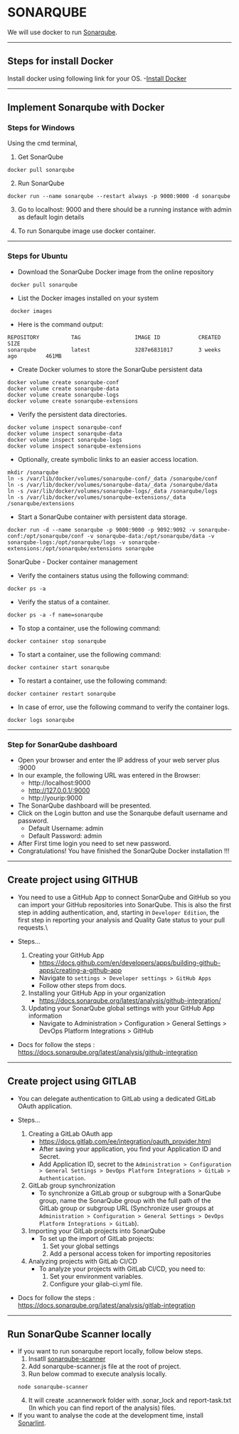# SONARQUBE
   We will use docker to run [Sonarqube](https://www.sonarqube.org/).

------------------------------------------------

## Steps for install Docker
Install docker using following link for your OS.
    -[Install Docker](https://docs.docker.com/compose/install/compose-desktop/)

------------------------------------------------

## Implement Sonarqube with Docker
### Steps for Windows

Using the cmd terminal,

1. Get SonarQube
```console
docker pull sonarqube
```

2. Run SonarQube
```console
docker run --name sonarqube --restart always -p 9000:9000 -d sonarqube
```

3. Go to localhost: 9000 and there should be a running instance with admin as default login details

4. To run Sonarqube image use docker container.

------------------------------------------------

### Steps for Ubuntu
- Download the SonarQube Docker image from the online repository
```console
 docker pull sonarqube
```
- List the Docker images installed on your system
```console
 docker images
```
- Here is the command output:
```console
REPOSITORY          TAG                 IMAGE ID            CREATED             SIZE
sonarqube           latest              3287e6831017        3 weeks ago         461MB
```
- Create Docker volumes to store the SonarQube persistent data
```console
docker volume create sonarqube-conf 
docker volume create sonarqube-data
docker volume create sonarqube-logs
docker volume create sonarqube-extensions
```
- Verify the persistent data directories.
```console
docker volume inspect sonarqube-conf 
docker volume inspect sonarqube-data
docker volume inspect sonarqube-logs
docker volume inspect sonarqube-extensions
```
- Optionally, create symbolic links to an easier access location.
```console
mkdir /sonarqube
ln -s /var/lib/docker/volumes/sonarqube-conf/_data /sonarqube/conf
ln -s /var/lib/docker/volumes/sonarqube-data/_data /sonarqube/data
ln -s /var/lib/docker/volumes/sonarqube-logs/_data /sonarqube/logs
ln -s /var/lib/docker/volumes/sonarqube-extensions/_data /sonarqube/extensions
```
- Start a SonarQube container with persistent data storage.
```console
docker run -d --name sonarqube -p 9000:9000 -p 9092:9092 -v sonarqube-conf:/opt/sonarqube/conf -v sonarqube-data:/opt/sonarqube/data -v sonarqube-logs:/opt/sonarqube/logs -v sonarqube-extensions:/opt/sonarqube/extensions sonarqube
```

SonarQube - Docker container management
- Verify the containers status using the following command:
```console
docker ps -a
```

- Verify the status of a container.
```console
docker ps -a -f name=sonarqube
```

- To stop a container, use the following command:
```console
docker container stop sonarqube
```

- To start a container, use the following command:
```console
docker container start sonarqube
```

- To restart a container, use the following command:
```console
docker container restart sonarqube
```

- In case of error, use the following command to verify the container logs.
```console
docker logs sonarqube
```
------------------------------------------------
### Step for SonarQube dashboard

- Open your browser and enter the IP address of your web server plus :9000
- In our example, the following URL was entered in the Browser:
    - http://localhost:9000
    - http://127.0.0.1/:9000
    - http://yourip:9000
- The SonarQube dashboard will be presented.
- Click on the Login button and use the Sonarqube default username and password.
    - Default Username: admin
    - Default Password: admin
- After First time login you need to set new password.
- Congratulations! You have finished the SonarQube Docker installation !!!


------------------------------------------------
## Create project using GITHUB

- You need to use a GitHub App to connect SonarQube and GitHub so you can import your GitHub repositories into SonarQube. This is also the first step in adding authentication, and, starting in `Developer Edition`, the first step in reporting your analysis and Quality Gate status to your pull requests.\

- Steps...
    1. Creating your GitHub App
        - https://docs.github.com/en/developers/apps/building-github-apps/creating-a-github-app
        - Navigate to `settings > Developer settings > GitHub Apps`
        - Follow other steps from docs.
    2. Installing your GitHub App in your organization
        - https://docs.sonarqube.org/latest/analysis/github-integration/
    3. Updating your SonarQube global settings with your GitHub App information
        - Navigate to Administration > Configuration > General Settings > DevOps Platform Integrations > GitHub

- Docs for follow the steps : https://docs.sonarqube.org/latest/analysis/github-integration

------------------------------------------------
## Create project using GITLAB

- You can delegate authentication to GitLab using a dedicated GitLab OAuth application.

- Steps...
    1. Creating a GitLab OAuth app
        - https://docs.gitlab.com/ee/integration/oauth_provider.html
        - After saving your application, you find your Application ID and Secret.
        - Add Application ID, secret to the `Administration > Configuration > General Settings > DevOps Platform Integrations > GitLab > Authentication`.
    2. GitLab group synchronization
        - To synchronize a GitLab group or subgroup with a SonarQube group, name the SonarQube group with the full path of the GitLab group or subgroup URL (Synchronize user groups at `Administration > Configuration > General Settings > DevOps Platform Integrations > GitLab`).
    3. Importing your GitLab projects into SonarQube
        - To set up the import of GitLab projects:
            1. Set your global settings
            2. Add a personal access token for importing repositories
    4. Analyzing projects with GitLab CI/CD
        - To analyze your projects with GitLab CI/CD, you need to:
            1. Set your environment variables.
            2. Configure your gilab-ci.yml file.

- Docs for follow the steps : https://docs.sonarqube.org/latest/analysis/gitlab-integration

------------------------------------------------

## Run SonarQube Scanner locally

- If you want to run sonarqube report locally, follow below steps.
    1. Insatll [sonarqube-scanner](https://www.npmjs.com/package/sonarqube-scanner)
    2. Add sonarqube-scanner.js file at the root of project.
    3. Run below commad to execute analysis locally.
    ```console
    node sonarqube-scanner
    ```
    4. It will create .scannerwork folder with .sonar_lock and report-task.txt (In which you can find report of the analysis) files.
- If you want to analyse the code at the development time, install [Sonarlint](https://www.sonarlint.org/).